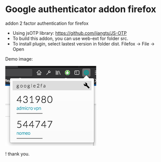 # Google authenticator addon firefox

addon 2 factor authentication for firefox

- Using jsOTP library: https://github.com/jiangts/JS-OTP
- To build this addon, you can use web-ext for folder src.
- To install plugin, select lastest version in folder dist. Filefox -> File -> Open

Demo image:

![google authenticator addon firefox](./screenshot.png)

! thank you.


